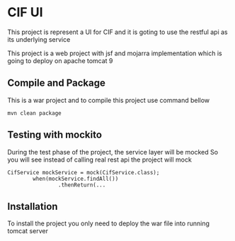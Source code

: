 # CIF UI
This project is represent a UI for CIF and it is goting to use the restful api as its underlying service

This project is a web project with jsf and mojarra implementation which is going to deploy on apache tomcat 9

## Compile and Package
This is a war project and to compile this project use command bellow
```
mvn clean package
``` 

## Testing with mockito
During the test phase of the project, the service layer will be mocked 
So you will see instead of calling real rest api the project will mock
```
CifService mockService = mock(CifService.class);
        when(mockService.findAll())
                .thenReturn(...
``` 

## Installation
To install the project you only need to deploy the war file into running tomcat server

